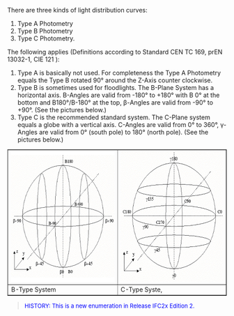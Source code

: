 ﻿There are three kinds of light distribution curves:

1. Type A Photometry
2. Type B Photometry 
3. Type C Photometry.

The following applies (Definitions according to Standard CEN TC 169, prEN 13032-1, CIE 121 ):

1. Type A is basically not used. For completeness the Type A Photometry equals the Type B rotated 90&deg; around the Z-Axis counter clockwise.
2. Type B is sometimes used for floodlights. The B-Plane System has a horizontal axis. B-Angles are valid from -180&deg; to +180&deg; with B 0&deg; at the bottom and B180&deg;/B-180&deg; at the top, &#946;-Angles are valid from -90&deg; to +90&deg;. (See the pictures below.)
3. Type C is the recommended standard system. The C-Plane system equals a globe with a vertical axis. C-Angles are valid from 0&deg; to 360&deg;, &#947;-Angles are valid from 0&deg; (south pole) to 180&deg; (north pole). (See the pictures below.)

<table border="1"> 
		<tr> 
		  <td><img src="figures/ifclightdistributioncurveenum_b-plane.gif" alt="B-Type" width="300" height="300" border="0"></td> 
		  <td><img src="figures/ifclightdistributioncurveenum_c-plane.gif" alt="C-Type" width="300" height="300" border="0"></td> 
		</tr> 
		<tr> 
		  <td>B-Type System</td> 
		  <td>C-Type Syste,</td> 
		</tr> 
	 </table>

> <font color="#0000FF" size="-1">HISTORY: This is a new
		enumeration in Release IFC2x Edition 2.</font>